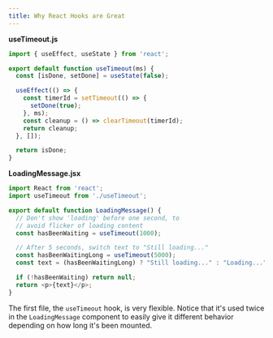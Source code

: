 ```yaml
---
title: Why React Hooks are Great
---
```


**useTimeout.js**

```javascript
import { useEffect, useState } from 'react';

export default function useTimeout(ms) {
  const [isDone, setDone] = useState(false);

  useEffect(() => {
    const timerId = setTimeout(() => {
      setDone(true);
    }, ms);
    const cleanup = () => clearTimeout(timerId);
    return cleanup;
  }, []);

  return isDone;
}
```

**LoadingMessage.jsx**
```javascript
import React from 'react';
import useTimeout from './useTimeout';

export default function LoadingMessage() {
  // Don't show 'loading' before one second, to
  // avoid flicker of loading content
  const hasBeenWaiting = useTimeout(1000);

  // After 5 seconds, switch text to "Still loading..."
  const hasBeenWaitingLong = useTimeout(5000);
  const text = (hasBeenWaitingLong) ? "Still loading..." : "Loading...";

  if (!hasBeenWaiting) return null;
  return <p>{text}</p>;
}
```

The first file, the `useTimeout` hook, is very flexible. Notice that it's
used twice in the `LoadingMessage` component to easily give it different
behavior depending on how long it's been mounted.
